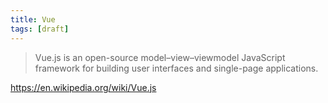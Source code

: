 ```yaml
---
title: Vue
tags: [draft]
---
```


> Vue.js is an open-source model–view–viewmodel JavaScript framework for
> building user interfaces and single-page applications.

<https://en.wikipedia.org/wiki/Vue.js>
